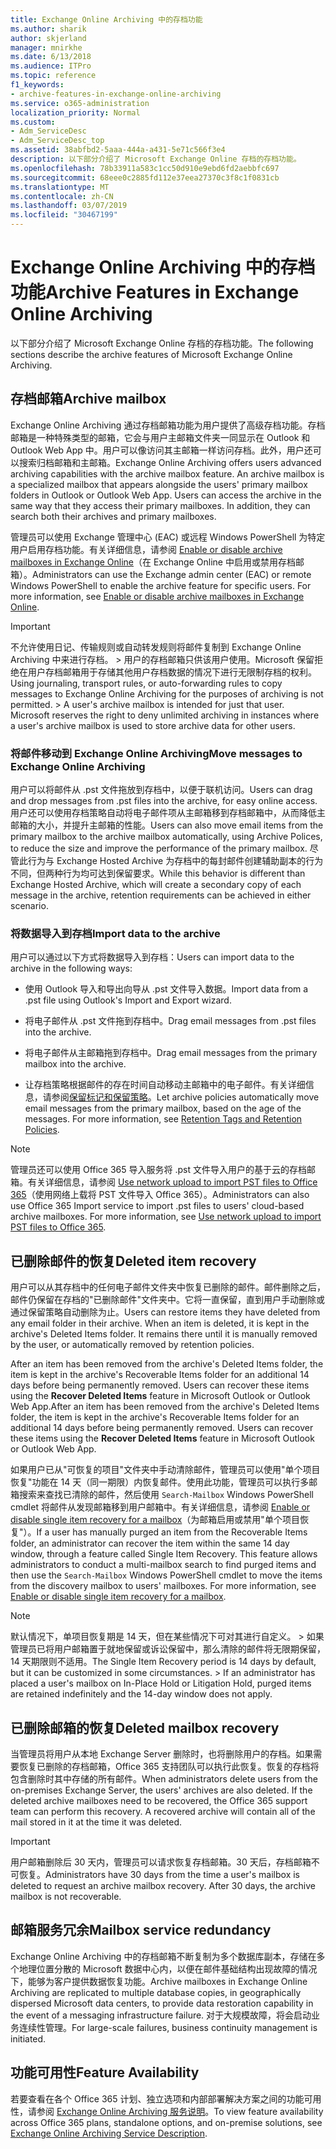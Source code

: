 ```yaml
---
title: Exchange Online Archiving 中的存档功能
ms.author: sharik
author: skjerland
manager: mnirkhe
ms.date: 6/13/2018
ms.audience: ITPro
ms.topic: reference
f1_keywords:
- archive-features-in-exchange-online-archiving
ms.service: o365-administration
localization_priority: Normal
ms.custom:
- Adm_ServiceDesc
- Adm_ServiceDesc_top
ms.assetid: 38abfbd2-5aaa-444a-a431-5e71c566f3e4
description: 以下部分介绍了 Microsoft Exchange Online 存档的存档功能。
ms.openlocfilehash: 78b33911a583c1cc50d910e9ebd6fd2aebbfc697
ms.sourcegitcommit: 68eee0c2885fd112e37eea27370c3f8c1f0831cb
ms.translationtype: MT
ms.contentlocale: zh-CN
ms.lasthandoff: 03/07/2019
ms.locfileid: "30467199"
---
```

# <a name="archive-features-in-exchange-online-archiving"></a><span data-ttu-id="bf847-103">Exchange Online Archiving 中的存档功能</span><span class="sxs-lookup"><span data-stu-id="bf847-103">Archive Features in Exchange Online Archiving</span></span>

<span data-ttu-id="bf847-104">以下部分介绍了 Microsoft Exchange Online 存档的存档功能。</span><span class="sxs-lookup"><span data-stu-id="bf847-104">The following sections describe the archive features of Microsoft Exchange Online Archiving.</span></span>
  
## <a name="archive-mailbox"></a><span data-ttu-id="bf847-105">存档邮箱</span><span class="sxs-lookup"><span data-stu-id="bf847-105">Archive mailbox</span></span>

<span data-ttu-id="bf847-p101">Exchange Online Archiving 通过存档邮箱功能为用户提供了高级存档功能。存档邮箱是一种特殊类型的邮箱，它会与用户主邮箱文件夹一同显示在 Outlook 和 Outlook Web App 中。用户可以像访问其主邮箱一样访问存档。此外，用户还可以搜索归档邮箱和主邮箱。</span><span class="sxs-lookup"><span data-stu-id="bf847-p101">Exchange Online Archiving offers users advanced archiving capabilities with the archive mailbox feature. An archive mailbox is a specialized mailbox that appears alongside the users' primary mailbox folders in Outlook or Outlook Web App. Users can access the archive in the same way that they access their primary mailboxes. In addition, they can search both their archives and primary mailboxes.</span></span>
  
<span data-ttu-id="bf847-p102">管理员可以使用 Exchange 管理中心 (EAC) 或远程 Windows PowerShell 为特定用户启用存档功能。有关详细信息，请参阅 [Enable or disable archive mailboxes in Exchange Online](https://go.microsoft.com/fwlink/p/?LinkId=404425)（在 Exchange Online 中启用或禁用存档邮箱）。</span><span class="sxs-lookup"><span data-stu-id="bf847-p102">Administrators can use the Exchange admin center (EAC) or remote Windows PowerShell to enable the archive feature for specific users. For more information, see [Enable or disable archive mailboxes in Exchange Online](https://go.microsoft.com/fwlink/p/?LinkId=404425).</span></span>
  
> [!IMPORTANT]
>  <span data-ttu-id="bf847-p103">不允许使用日记、传输规则或自动转发规则将邮件复制到 Exchange Online Archiving 中来进行存档。 >  用户的存档邮箱只供该用户使用。Microsoft 保留拒绝在用户存档邮箱用于存储其他用户存档数据的情况下进行无限制存档的权利。</span><span class="sxs-lookup"><span data-stu-id="bf847-p103">Using journaling, transport rules, or auto-forwarding rules to copy messages to Exchange Online Archiving for the purposes of archiving is not permitted. >  A user's archive mailbox is intended for just that user. Microsoft reserves the right to deny unlimited archiving in instances where a user's archive mailbox is used to store archive data for other users.</span></span> 
  
### <a name="move-messages-to-exchange-online-archiving"></a><span data-ttu-id="bf847-115">将邮件移动到 Exchange Online Archiving</span><span class="sxs-lookup"><span data-stu-id="bf847-115">Move messages to Exchange Online Archiving</span></span>

<span data-ttu-id="bf847-116">用户可以将邮件从 .pst 文件拖放到存档中，以便于联机访问。</span><span class="sxs-lookup"><span data-stu-id="bf847-116">Users can drag and drop messages from .pst files into the archive, for easy online access.</span></span> <span data-ttu-id="bf847-117">用户还可以使用存档策略自动将电子邮件项从主邮箱移到存档邮箱中，从而降低主邮箱的大小，并提升主邮箱的性能。</span><span class="sxs-lookup"><span data-stu-id="bf847-117">Users can also move email items from the primary mailbox to the archive mailbox automatically, using Archive Polices, to reduce the size and improve the performance of the primary mailbox.</span></span> <span data-ttu-id="bf847-118">尽管此行为与 Exchange Hosted Archive 为存档中的每封邮件创建辅助副本的行为不同，但两种行为均可达到保留要求。</span><span class="sxs-lookup"><span data-stu-id="bf847-118">While this behavior is different than Exchange Hosted Archive, which will create a secondary copy of each message in the archive, retention requirements can be achieved in either scenario.</span></span> 
  
### <a name="import-data-to-the-archive"></a><span data-ttu-id="bf847-119">将数据导入到存档</span><span class="sxs-lookup"><span data-stu-id="bf847-119">Import data to the archive</span></span>

<span data-ttu-id="bf847-120">用户可以通过以下方式将数据导入到存档：</span><span class="sxs-lookup"><span data-stu-id="bf847-120">Users can import data to the archive in the following ways:</span></span>
  
- <span data-ttu-id="bf847-121">使用 Outlook 导入和导出向导从 .pst 文件导入数据。</span><span class="sxs-lookup"><span data-stu-id="bf847-121">Import data from a .pst file using Outlook's Import and Export wizard.</span></span>
    
- <span data-ttu-id="bf847-122">将电子邮件从 .pst 文件拖到存档中。</span><span class="sxs-lookup"><span data-stu-id="bf847-122">Drag email messages from .pst files into the archive.</span></span>
    
- <span data-ttu-id="bf847-123">将电子邮件从主邮箱拖到存档中。</span><span class="sxs-lookup"><span data-stu-id="bf847-123">Drag email messages from the primary mailbox into the archive.</span></span>
    
- <span data-ttu-id="bf847-p105">让存档策略根据邮件的存在时间自动移动主邮箱中的电子邮件。有关详细信息，请参阅[保留标记和保留策略](https://go.microsoft.com/fwlink/p/?LinkId=314153)。</span><span class="sxs-lookup"><span data-stu-id="bf847-p105">Let archive policies automatically move email messages from the primary mailbox, based on the age of the messages. For more information, see [Retention Tags and Retention Policies](https://go.microsoft.com/fwlink/p/?LinkId=314153).</span></span>
    
> [!NOTE]
> <span data-ttu-id="bf847-p106">管理员还可以使用 Office 365 导入服务将 .pst 文件导入用户的基于云的存档邮箱。有关详细信息，请参阅 [Use network upload to import PST files to Office 365](https://go.microsoft.com/fwlink/p/?linkid=823074)（使用网络上载将 PST 文件导入 Office 365）。</span><span class="sxs-lookup"><span data-stu-id="bf847-p106">Administrators can also use Office 365 Import service to import .pst files to users' cloud-based archive mailboxes. For more information, see [Use network upload to import PST files to Office 365](https://go.microsoft.com/fwlink/p/?linkid=823074).</span></span> 
  
## <a name="deleted-item-recovery"></a><span data-ttu-id="bf847-128">已删除邮件的恢复</span><span class="sxs-lookup"><span data-stu-id="bf847-128">Deleted item recovery</span></span>

<span data-ttu-id="bf847-p107">用户可以从其存档中的任何电子邮件文件夹中恢复已删除的邮件。邮件删除之后，邮件仍保留在存档的"已删除邮件"文件夹中。它将一直保留，直到用户手动删除或通过保留策略自动删除为止。</span><span class="sxs-lookup"><span data-stu-id="bf847-p107">Users can restore items they have deleted from any email folder in their archive. When an item is deleted, it is kept in the archive's Deleted Items folder. It remains there until it is manually removed by the user, or automatically removed by retention policies.</span></span>
  
<span data-ttu-id="bf847-p108">After an item has been removed from the archive's Deleted Items folder, the item is kept in the archive's Recoverable Items folder for an additional 14 days before being permanently removed. Users can recover these items using the **Recover Deleted Items** feature in Microsoft Outlook or Outlook Web App.</span><span class="sxs-lookup"><span data-stu-id="bf847-p108">After an item has been removed from the archive's Deleted Items folder, the item is kept in the archive's Recoverable Items folder for an additional 14 days before being permanently removed. Users can recover these items using the **Recover Deleted Items** feature in Microsoft Outlook or Outlook Web App.</span></span> 
  
<span data-ttu-id="bf847-p109">如果用户已从"可恢复的项目"文件夹中手动清除邮件，管理员可以使用"单个项目恢复"功能在 14 天（同一期限）内恢复邮件。使用此功能，管理员可以执行多邮箱搜索来查找已清除的邮件，然后使用  `Search-Mailbox` Windows PowerShell cmdlet 将邮件从发现邮箱移到用户邮箱中。有关详细信息，请参阅 [Enable or disable single item recovery for a mailbox](https://go.microsoft.com/fwlink/p/?LinkId=314155)（为邮箱启用或禁用"单个项目恢复"）。</span><span class="sxs-lookup"><span data-stu-id="bf847-p109">If a user has manually purged an item from the Recoverable Items folder, an administrator can recover the item within the same 14 day window, through a feature called Single Item Recovery. This feature allows administrators to conduct a multi-mailbox search to find purged items and then use the  `Search-Mailbox` Windows PowerShell cmdlet to move the items from the discovery mailbox to users' mailboxes. For more information, see [Enable or disable single item recovery for a mailbox](https://go.microsoft.com/fwlink/p/?LinkId=314155).</span></span>
  
> [!NOTE]
>  <span data-ttu-id="bf847-p110">默认情况下，单项目恢复期是 14 天，但在某些情况下可对其进行自定义。 >  如果管理员已将用户邮箱置于就地保留或诉讼保留中，那么清除的邮件将无限期保留，14 天期限则不适用。</span><span class="sxs-lookup"><span data-stu-id="bf847-p110">The Single Item Recovery period is 14 days by default, but it can be customized in some circumstances. >  If an administrator has placed a user's mailbox on In-Place Hold or Litigation Hold, purged items are retained indefinitely and the 14-day window does not apply.</span></span> 
  
## <a name="deleted-mailbox-recovery"></a><span data-ttu-id="bf847-139">已删除邮箱的恢复</span><span class="sxs-lookup"><span data-stu-id="bf847-139">Deleted mailbox recovery</span></span>

<span data-ttu-id="bf847-p111">当管理员将用户从本地 Exchange Server 删除时，也将删除用户的存档。如果需要恢复已删除的存档邮箱，Office 365 支持团队可以执行此恢复。恢复的存档将包含删除时其中存储的所有邮件。</span><span class="sxs-lookup"><span data-stu-id="bf847-p111">When administrators delete users from the on-premises Exchange Server, the users' archives are also deleted. If the deleted archive mailboxes need to be recovered, the Office 365 support team can perform this recovery. A recovered archive will contain all of the mail stored in it at the time it was deleted.</span></span>
  
> [!IMPORTANT]
> <span data-ttu-id="bf847-p112">用户邮箱删除后 30 天内，管理员可以请求恢复存档邮箱。30 天后，存档邮箱不可恢复。</span><span class="sxs-lookup"><span data-stu-id="bf847-p112">Administrators have 30 days from the time a user's mailbox is deleted to request an archive mailbox recovery. After 30 days, the archive mailbox is not recoverable.</span></span> 
  
## <a name="mailbox-service-redundancy"></a><span data-ttu-id="bf847-145">邮箱服务冗余</span><span class="sxs-lookup"><span data-stu-id="bf847-145">Mailbox service redundancy</span></span>

<span data-ttu-id="bf847-146">Exchange Online Archiving 中的存档邮箱不断复制为多个数据库副本，存储在多个地理位置分散的 Microsoft 数据中心内，以便在邮件基础结构出现故障的情况下，能够为客户提供数据恢复功能。</span><span class="sxs-lookup"><span data-stu-id="bf847-146">Archive mailboxes in Exchange Online Archiving are replicated to multiple database copies, in geographically dispersed Microsoft data centers, to provide data restoration capability in the event of a messaging infrastructure failure.</span></span> <span data-ttu-id="bf847-147">对于大规模故障，将会启动业务连续性管理。</span><span class="sxs-lookup"><span data-stu-id="bf847-147">For large-scale failures, business continuity management is initiated.</span></span> 
  
## <a name="feature-availability"></a><span data-ttu-id="bf847-148">功能可用性</span><span class="sxs-lookup"><span data-stu-id="bf847-148">Feature Availability</span></span>

<span data-ttu-id="bf847-149">若要查看在各个 Office 365 计划、独立选项和内部部署解决方案之间的功能可用性，请参阅 [Exchange Online Archiving 服务说明](exchange-online-archiving-service-description.md)。</span><span class="sxs-lookup"><span data-stu-id="bf847-149">To view feature availability across Office 365 plans, standalone options, and on-premise solutions, see [Exchange Online Archiving Service Description](exchange-online-archiving-service-description.md).</span></span>
  
